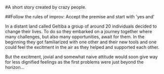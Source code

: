 #A short story created by crazy people.

##Follow the rules of improv: Accept the premise and start with 'yes and'

In a distant land called Geltiba a group of around 20 individuals decided to change their lives. To do so they embarked on a journey together where many challenges, but also many opportunities, await for them. In the beginning they got familiarized with one other and their new tools and one could feel the excitment in the air as they helped and supported each other.

But the excitment, jovial and somewhat naive attitude would soon give way for less dignified feelings as the first problems were just beyond the horizon...
